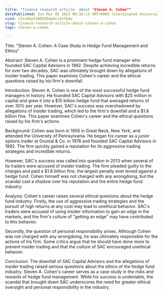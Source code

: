 ```yaml
---
title: "finance research article  about "Steven A. Cohen""
datePublished: Sun Mar 05 2023 09:18:13 GMT+0000 (Coordinated Universal Time)
cuid: clev6kpfe00020amdcx3n7b4w
slug: finance-research-article-about-steven-a-cohen
tags: steven-a-cohen

---
```


Title: "Steven A. Cohen: A Case Study in Hedge Fund Management and Ethics"

Abstract: Steven A. Cohen is a prominent hedge fund manager who founded SAC Capital Advisors in 1992. Despite achieving incredible returns for over two decades, SAC was ultimately brought down by allegations of insider trading. This paper examines Cohen's career and the ethical questions raised by his firm's downfall.

Introduction: Steven A. Cohen is one of the most successful hedge fund managers in history. He founded SAC Capital Advisors with $25 million in capital and grew it into a $15 billion hedge fund that averaged returns of over 30% per year. However, SAC's success was overshadowed by allegations of insider trading, which led to the firm's downfall and a $1.8 billion fine. This paper examines Cohen's career and the ethical questions raised by his firm's actions.

Background: Cohen was born in 1956 in Great Neck, New York, and attended the University of Pennsylvania. He began his career as a junior options trader at Gruntal & Co. in 1978 and founded SAC Capital Advisors in 1992. The firm quickly gained a reputation for its aggressive trading strategies and incredible returns.

However, SAC's success was called into question in 2013 when several of its traders were accused of insider trading. The firm pleaded guilty to the charges and paid a $1.8 billion fine, the largest penalty ever levied against a hedge fund. Cohen himself was not charged with any wrongdoing, but the scandal cast a shadow over his reputation and the entire hedge fund industry.

Analysis: Cohen's career raises several ethical questions about the hedge fund industry. Firstly, the use of aggressive trading strategies and the pursuit of high returns at any cost may lead to unethical behavior. SAC's traders were accused of using insider information to gain an edge in the markets, and the firm's culture of "getting an edge" may have contributed to this behavior.

Secondly, the question of personal responsibility arises. Although Cohen was not charged with any wrongdoing, he was ultimately responsible for the actions of his firm. Some critics argue that he should have done more to prevent insider trading and that the culture of SAC encouraged unethical behavior.

Conclusion: The downfall of SAC Capital Advisors and the allegations of insider trading raised serious questions about the ethics of the hedge fund industry. Steven A. Cohen's career serves as a case study in the risks and rewards of hedge fund management. While his success is undeniable, the scandal that brought down SAC underscores the need for greater ethical oversight and personal responsibility in the industry.